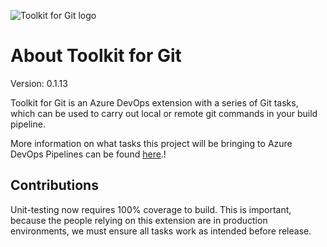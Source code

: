 <!-- markdownlint-disable -->
![Toolkit for Git logo](https://github.com/V-Network-Solutions/toolkit-for-git/blob/master/static/images/extension-icon.png?raw=true)
<!-- markdownlint-restore -->

# About Toolkit for Git

Version: 0.1.13

Toolkit for Git is an Azure DevOps extension with a series of Git tasks, which can be used to carry out local or remote git commands in your build pipeline.

More information on what tasks this project will be bringing to Azure DevOps Pipelines can be found [here](https://github.com/devnetkc/wordpress-ssh-git-ci/wiki).!

## Contributions

Unit-testing now requires 100% coverage to build.
This is important, because the people relying on this extension are in production  
environments, we must ensure all tasks work as intended before release.
